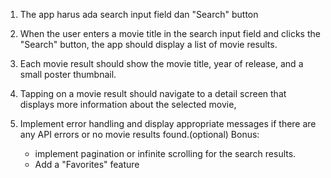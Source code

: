 1. The app harus ada  search input field dan  "Search" button

2. When the user enters a movie title in the search input field and clicks the "Search" button, the app should display a list of movie results.

3. Each movie result should show the movie title, year of release, and a small poster thumbnail.

4. Tapping on a movie result should navigate to a detail screen that displays more information about the selected movie,

5. Implement error handling and display appropriate messages if there are any API errors or no movie results found.(optional)
Bonus:  
    - implement pagination or infinite scrolling for the search results.
    - Add a "Favorites" feature